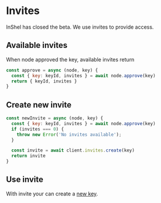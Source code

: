 # Invites

InShel has closed the beta.
We use invites to provide access.

## Available invites

When node approved the key, available invites return

```javascript
const approve = async (node, key) {
  const { key: keyId, invites } = await node.approve(key)
  return { keyId, invites }
}
```

## Create new invite

```javascript
const newInvite = async (node, key) {
  const { key: keyId, invites } = await node.approve(key)
  if (invites === 0) {
    throw new Error('No invites available');
  }

  const invite = await client.invites.create(key)
  return invite
}
```

## Use invite

With invite your can create a [new key](https://github.com/inshel-team/node/blob/master/docs/keys.md).